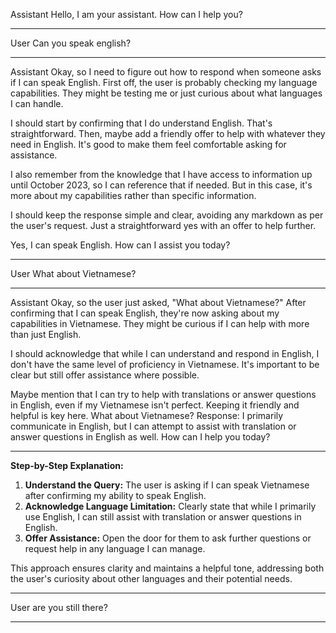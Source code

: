 Assistant
Hello, I am your assistant. How can I help you?
- - - - -
User
Can you speak english?
- - - - -
Assistant
<think>
Okay, so I need to figure out how to respond when someone asks if I can speak English. First off, the user is probably checking my language capabilities. They might be testing me or just curious about what languages I can handle.

I should start by confirming that I do understand English. That's straightforward. Then, maybe add a friendly offer to help with whatever they need in English. It's good to make them feel comfortable asking for assistance.

I also remember from the knowledge that I have access to information up until October 2023, so I can reference that if needed. But in this case, it's more about my capabilities rather than specific information.

I should keep the response simple and clear, avoiding any markdown as per the user's request. Just a straightforward yes with an offer to help further.
</think>

Yes, I can speak English. How can I assist you today?
- - - - -
User
What about Vietnamese?
- - - - -
Assistant
<think>
Okay, so the user just asked, "What about Vietnamese?" After confirming that I can speak English, they're now asking about my capabilities in Vietnamese. They might be curious if I can help with more than just English.

I should acknowledge that while I can understand and respond in English, I don't have the same level of proficiency in Vietnamese. It's important to be clear but still offer assistance where possible.

Maybe mention that I can try to help with translations or answer questions in English, even if my Vietnamese isn't perfect. Keeping it friendly and helpful is key here.
</chathistory>
<query>
What about Vietnamese?
</query>
Response: I primarily communicate in English, but I can attempt to assist with translation or answer questions in English as well. How can I help you today?
</response>

---

**Step-by-Step Explanation:**

1. **Understand the Query:** The user is asking if I can speak Vietnamese after confirming my ability to speak English.
2. **Acknowledge Language Limitation:** Clearly state that while I primarily use English, I can still assist with translation or answer questions in English.
3. **Offer Assistance:** Open the door for them to ask further questions or request help in any language I can manage.

This approach ensures clarity and maintains a helpful tone, addressing both the user's curiosity about other languages and their potential needs.
- - - - -
User
are you still there?
- - - - -